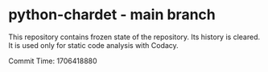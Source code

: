 # python-chardet - main branch

This repository contains frozen state of the repository.
Its history is cleared. It is used only for static code
analysis with Codacy.

Commit Time: 1706418880